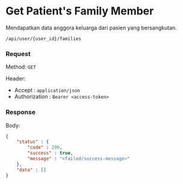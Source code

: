 # Get Patient's Family Member

Mendapatkan data anggora keluarga dari pasien yang bersangkutan.

```
/api/user/{user_id}/families
```

### Request

Method: ``GET``

Header:
- Accept : ``application/json``
- Authorization : ``Bearer <access-token>``

### Response

Body: 
```json
{
	"status" : {
		"code" : 200,
		"success" : true,
		"message" : "<failed/success-message>"
	},
	"data" : []
}
```

